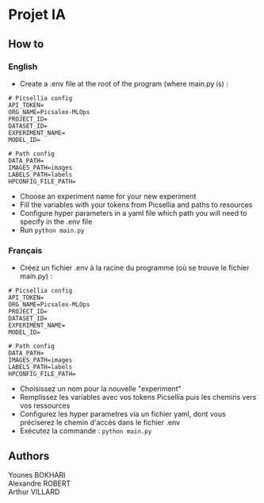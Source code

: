 # Projet IA

## How to
### English

- Create a .env file at the root of the program (where main.py is) :

```.env
# Picsellia config
API_TOKEN=
ORG_NAME=Picsalex-MLOps
PROJECT_ID=
DATASET_ID=
EXPERIMENT_NAME=
MODEL_ID=

# Path config
DATA_PATH=
IMAGES_PATH=images
LABELS_PATH=labels
HPCONFIG_FILE_PATH=
```

- Choose an experiment name for your new experiment
- Fill the variables with your tokens from Picsellia and paths to resources
- Configure hyper parameters in a yaml file which path you will need to specify in the .env file
- Run ```python main.py```

### Français

- Créez un fichier .env à la racine du programme (où se trouve le fichier main.py) :

```.env
# Picsellia config
API_TOKEN=
ORG_NAME=Picsalex-MLOps
PROJECT_ID=
DATASET_ID=
EXPERIMENT_NAME=
MODEL_ID=

# Path config
DATA_PATH=
IMAGES_PATH=images
LABELS_PATH=labels
HPCONFIG_FILE_PATH=
```

- Choisissez un nom pour la nouvelle "experiment"
- Remplissez les variables avec vos tokens Picsellia puis les chemins vers vos ressources
- Configurez les hyper parametres via un fichier yaml, dont vous préciserez le chemin d'accès dans le fichier .env
- Exécutez la commande : ```python main.py```

## Authors

Younes BOKHARI  
Alexandre ROBERT  
Arthur VILLARD  